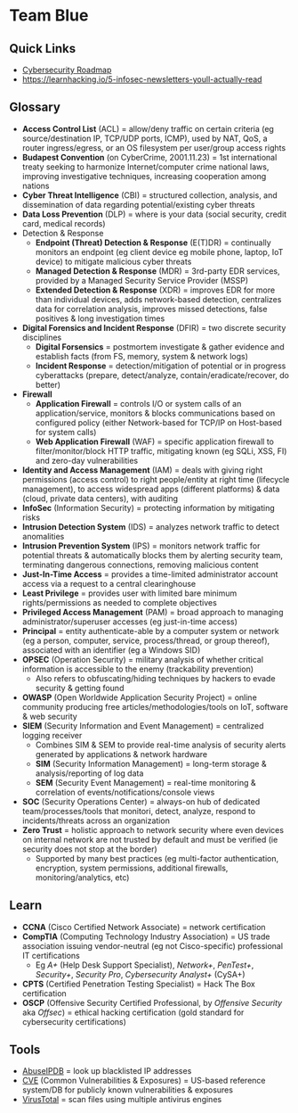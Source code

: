 # Team Blue

## Quick Links

* [Cybersecurity Roadmap](https://roadmap.sh/cyber-security)
* <https://learnhacking.io/5-infosec-newsletters-youll-actually-read>

## Glossary

* **Access Control List** (ACL) = allow/deny traffic on certain criteria (eg source/destination IP, TCP/UDP ports, ICMP), used by NAT, QoS, a router ingress/egress, or an OS filesystem per user/group access rights
* **Budapest Convention** (on CyberCrime, 2001.11.23) = 1st international treaty seeking to harmonize Internet/computer crime national laws, improving investigative techniques, increasing cooperation among nations
* **Cyber Threat Intelligence** (CBI) = structured collection, analysis, and dissemination of data regarding potential/existing cyber threats
* **Data Loss Prevention** (DLP) = where is your data (social security, credit card, medical records)
* Detection & Response
  * **Endpoint (Threat) Detection & Response** (E(T)DR) = continually monitors an endpoint (eg client device eg mobile phone, laptop, IoT device) to mitigate malicious cyber threats
  * **Managed Detection & Response** (MDR) = 3rd-party EDR services, provided by a Managed Security Service Provider (MSSP)
  * **Extended Detection & Response** (XDR) = improves EDR for more than individual devices, adds network-based detection, centralizes data for correlation analysis, improves missed detections, false positives & long investigation times
* **Digital Forensics and Incident Response** (DFIR) = two discrete security disciplines
  * **Digital Forsensics** = postmortem investigate & gather evidence and establish facts (from FS, memory, system & network logs)
  * **Incident Response** = detection/mitigation of potential or in progress cyberattacks (prepare, detect/analyze, contain/eradicate/recover, do better)
* **Firewall**
  * **Application Firewall** = controls I/O or system calls of an application/service, monitors & blocks communications based on configured policy (either Network-based for TCP/IP on Host-based for system calls)
  * **Web Application Firewall** (WAF) = specific application firewall to filter/monitor/block HTTP traffic, mitigating known (eg SQLi, XSS, FI) and zero-day vulnerabilities
* **Identity and Access Management** (IAM) = deals with giving right permissions (access control) to right people/entity at right time (lifecycle management), to access widespread apps (different platforms) & data (cloud, private data centers), with auditing
* **InfoSec** (Information Security) = protecting information by mitigating risks
* **Intrusion Detection System** (IDS) = analyzes network traffic to detect anomalities
* **Intrusion Prevention System** (IPS) = monitors network traffic for potential threats & automatically blocks them by alerting security team, terminating dangerous connections, removing malicious content
* **Just-In-Time Access** = provides a time-limited administrator account access via a request to a central clearinghouse
* **Least Privilege** = provides user with limited bare minimum rights/permissions as needed to complete objectives
* **Privileged Access Management** (PAM) = broad approach to managing administrator/superuser accesses (eg just-in-time access)
* **Principal** = entity authenticate-able by a computer system or network (eg a person, computer, service, process/thread, or group thereof), associated with an identifier (eg a Windows SID)
* **OPSEC** (Operation Security) = military analysis of whether critical information is accessible to the enemy (trackability prevention)
  * Also refers to obfuscating/hiding techniques by hackers to evade security & getting found
* **OWASP** (Open Worldwide Application Security Project) = online community producing free articles/methodologies/tools on IoT, software & web security
* **SIEM** (Security Information and Event Management) = centralized logging receiver
  * Combines SIM & SEM to provide real-time analysis of security alerts generated by applications & network hardware
  * **SIM** (Security Information Management) = long-term storage & analysis/reporting of log data
  * **SEM** (Security Event Management) = real-time monitoring & correlation of events/notifications/console views
* **SOC** (Security Operations Center) = always-on hub of dedicated team/processes/tools that monitori, detect, analyze, respond to incidents/threats across an organization
* **Zero Trust** = holistic approach to network security where even devices on internal network are not trusted by default and must be verified (ie security does not stop at the border)
  * Supported by many best practices (eg multi-factor authentication, encryption, system permissions, additional firewalls, monitoring/analytics, etc)

## Learn

* **CCNA** (Cisco Certified Network Associate) = network certification
* **CompTIA** (Computing Technology Industry Association) = US trade association issuing vendor-neutral (eg not Cisco-specific) professional IT certifications
  * Eg _A+_ (Help Desk Support Specialist), _Network+_, _PenTest+_, _Security+_, _Security Pro_, _Cybersecurity Analyst+_ (CySA+)
* **CPTS** (Certified Penetration Testing Specialist) = Hack The Box certification
* **OSCP** (Offensive Security Certified Professional, by _Offensive Security_ aka _Offsec_) = ethical hacking certification (gold standard for cybersecurity certifications)

## Tools

* [AbuseIPDB](https://www.abuseipdb.com) = look up blacklisted IP addresses
* [CVE](https://www.cve.org) (Common Vulnerabilities & Exposures) = US-based reference system/DB for publicly known vulnerabilities & exposures
* [VirusTotal](https://www.virustotal.com) = scan files using multiple antivirus engines
